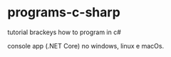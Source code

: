 # programs-c-sharp

tutorial brackeys how to program in c#

console app (.NET Core) no windows, linux e macOs.
